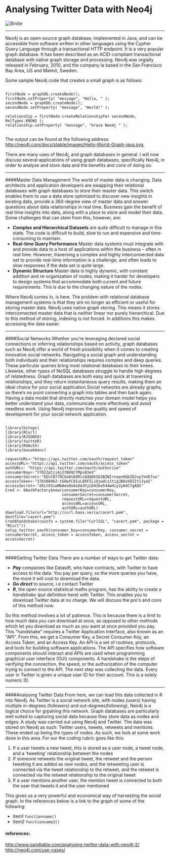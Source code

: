 Analysing Twitter Data with Neo4j
======================================

![Birdie](http://www.ieg.uu.se/digitalAssets/431/431616_1twitter3.png)

***
Neo4j is an open-source graph database, implemented in Java, and can be accessible from software written in other languages using the Cypher Query Language through a transactional HTTP endpoint. It is a very popular graph database. It has been described as an ACID-compliant transactional database with native graph storage and processing. Neo4j was orgially released in February, 2010, and the company ia based in the San Francisco Bay Area, US and Malmö, Sweden.

Some sample Neo4j code that creates a small graph is as follows:

<pre><code>
firstNode = graphDb.createNode();
firstNode.setProperty( "message", "Hello, " );
secondNode = graphDb.createNode();
secondNode.setProperty( "message", "World!" );

relationship = firstNode.createRelationshipTo( secondNode, RelTypes.KNOWS );
relationship.setProperty( "message", "brave Neo4j " );

</pre></code>

The output can be found at the following address:
http://neo4j.com/docs/stable/images/Hello-World-Graph-java.svg.


There are many uses of Neo4j, and graph databases in general. I will now discuss several applications of using graph databases, specifically Neo4j, in order to analyse and store data and the benefits and cons of doing so.

***
####Master Data Management
The world of master data is changing. Data architects and application developers are swapping their relational databases with graph databases to store their master data. This switch enables them to use a data store optimized to discover new insights in existing data, provide a 360-degree view of master data and answer questions about data relationships in real time. Business gain the benefit of real time insights into data, along with a place to store and model their data. Some challenges that can stem from this, however, are:
* **Complex and Hierarchical Datasets** are quite difficult to manage in this state. The code is difficult to build, slow to run and expensive and time-consuming to maintain.
* **Real-time Query Performance** Master data systems must integrate with and provide data to a host of applications within the business – often in real time. However, traversing a complex and highly interconnected data set to provide real-time information is a challenge, and often leads to slow responses if the data set is quite large.
* **Dynamic Structure** Master data is highly dynamic, with constant addition and re-organization of nodes, making it harder for developers to design systems that accommodate both current and future requirements. This is due to the changing nature of the nodes.

Where Neo4j comes in, is here. The problem with relational database management systems is that they are no longer as efficient or useful for storing master data. Neo4j uses native graph storing. This means it stores interconnected master data that is neither linear nor purely hierarchical. Due to this method of storing, indexing is not forced. In additions this makes accessing the data easier.


***
####Social Networks
Whether you’re leveraging declared social connections or inferring relationships based on activity, graph databases such as Neo4j offer a world of fresh possibility when it comes to creating innovative social networks. Navigating a social graph and understanding both individuals and their relationships requires complex and deep queries. These particular queries bring most relational databases to their knees. Likewise, other types of NoSQL databases struggle to handle high degrees of relatedness. Graph databases are both easy and quick at traversing relationships, and they return instantaneous query results, making them an ideal choice for your social application.Social networks are already graphs, so there’s no point converting a graph into tables and then back again. Having a data model that directly matches your domain model helps you better understand your data, communicate more effectively and avoid needless work. Using Neo4j improves the quality and speed of development for your social network application.

<pre><code>
library(bitops)
library(RCurl)
library(RJSONIO)
library(twitteR)
library(ROAuth)
library(base64enc)

requestURL<-"https://api.twitter.com/oauth/request_token" 
accessURL<-"https://api.twitter.com/oauth/access_token" 
authURL<- "https://api.twitter.com/oauth/authorize"
consumerKey<-"V7OI2ptjiAj2tNXQCYMps03eV"
consumerSecret<-"EEnl077OCGo8s8XRlcQ4Q8kS62BZWIrnaonKQkZOJvp7oVK7sw"
accessToken<-"378108462-tGOwYC8IuL8XFILiUjwdcz1tigJB6oVDIIt1JyaS"
accessSecret<-"dXLtO3iwMbAeo0xAzDmJhjLD41be544wHiy2y84C7gAQS"
Cred <- OAuthFactory$new(consumerKey=consumerKey,
                         consumerSecret=consumerSecret,
                         requestURL=requestURL,
                         accessURL=accessURL,
                         authURL=authURL)
download.file(url="http://curl.haxx.se/ca/cacert.pem", destfile="cacert.pem")
Cred$handshake(cainfo = system.file("CurlSSL", "cacert.pem", package = "RCurl"))
setup_twitter_oauth(consumer_key=consumerKey, consumer_secret = consumerSecret, access_token = accessToken, access_secret = accessSecret)

</code></pre>

***
####Getting Twitter Data
There are a number of ways to get Twitter data:
- ***Pay*** companies like Datasift, who have contracts, with Twitter to have access to the data. You pay per query, so the more queries you have, the more it will cost to download the data.
- ***Go direct*** to source, i.e contact Twitter
- ***R***, the open source statistical maths program, has the ability to create a *handshake* (put definition here) with Twitter. This enables you to download Twitter data at no charge. We will discuss the pro's and cons of this method now.

So this method involves a lot of patience. This is because there is a limit to how much data you can download at once, as opposed to other methods which let you download as much as you want at once provided you pay. This "handshake" requires a Twitter Application Interface, also known as an "API". From this, we get a Consumer Key, a Secret Consumer Key, an Access Token, and an Access Key.  An API is a set of routines, protocols, and tools for building software applications.  The API specifies how software components should interact and APIs are used when programming graphical user interface (GUI) components. A handshake is the steps of verifying the connection, the speed, or the authorization of the computer trying to connect to the API. The next step was collecting the data. Every user in Twitter is given a unique user ID for their account. This is a solely numeric ID.

***
####Analysing Twitter Data
  From here, we can load this data collected in R into Neo4j. As Twitter is a social network site, with nodes (users) having multiple in-degrees (followers) and out-degrees(following), Neo4j is a logical choice for grpahing this network. Graph databases are particularly well suited to capturing social data because they store data as nodes and edges. A study was carried out using Neo4j and Twitter. The data was stored on Neo4j as such: Twitter users, tweets, retweets and mentions. These ended up being the types of nodes.
As such, we look at some work done in this area. For our the coding rubric goes like this:

1. If a user tweets a new tweet, this is stored as a user node, a tweet node, and a ‘tweeting’ relationship between the nodes
2. If someone retweets the original tweet, the retweet and the person tweeting it are added as new nodes, and the retweeting user is connected via the tweet relationship to the retweet, and the retweet is connected via the retweet relationship to the original tweet
3. If a user mentions another user, the mention tweet is connected to both the user that tweets it and the user mentioned

This gives us a very powerful and economical way of harvesting the social graph. In the references below is a link to the graph of some of the following:

- item1 `functionname()`
- item2 `functionname2()`



#### references:
http://www.sandtable.com/analysing-twitter-data-with-neo4j-2/
http://neo4j.com/use-cases/
